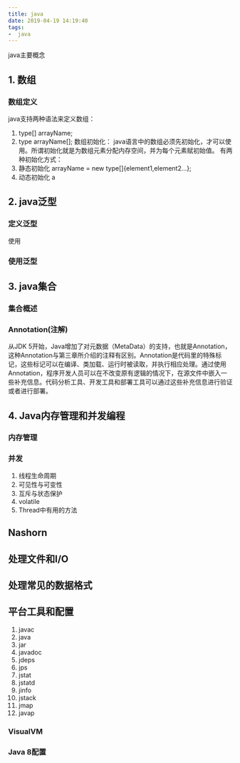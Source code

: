 ```yaml
---
title: java
date: 2019-04-19 14:19:40
tags:
-  java
---
```

java主要概念
<!-- more -->
## 1. 数组
### 数组定义
java支持两种语法来定义数组：
1. type[] arrayName;
2. type arrayName[];
数组初始化：
java语言中的数组必须先初始化，才可以使用。所谓初始化就是为数组元素分配内存空间，并为每个元素赋初始值。
有两种初始化方式：
1. 静态初始化
arrayName = new type[]{element1,element2...};
2. 动态初始化
a 

## 2. java泛型
### 定义泛型
使用
### 使用泛型
## 3. java集合
### 集合概述
### Annotation(注解)
从JDK 5开始，Java增加了对元数据（MetaData）的支持，也就是Annotation，这种Annotation与第三章所介绍的注释有区别。Annotation是代码里的特殊标记，这些标记可以在编译、类加载、运行时被读取，并执行相应处理。通过使用Annotation，程序开发人员可以在不改变原有逻辑的情况下，在源文件中嵌入一些补充信息。代码分析工具、开发工具和部署工具可以通过这些补充信息进行验证或者进行部署。
## 4. Java内存管理和并发编程
### 内存管理

### 并发
   1. 线程生命周期
   2. 可见性与可变性
   3. 互斥与状态保护
   4. volatile
   5. Thread中有用的方法
## Nashorn
## 处理文件和I/O
## 处理常见的数据格式
## 平台工具和配置
   1. javac
   2. java
   3. jar
   4. javadoc
   5. jdeps
   6. jps
   7. jstat
   8. jstatd
   9. jinfo
   10. jstack
   11. jmap
   12. javap
### VisualVM
### Java 8配置